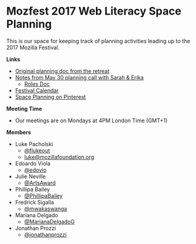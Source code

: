 # Mozfest 2017 Web Literacy Space Planning

This is our space for keeping track of planning activities leading up to the 2017 Mozilla Festival.


**Links**

* [Original planning doc from the retreat](https://docs.google.com/document/d/12rpJ4XkOHL2FTMkNeErBJFk6W-gMaJUd1smwFzlxjMk/edit)
* [Notes from May 30 planning call with Sarah & Erika](https://public.etherpad-mozilla.org/p/wranglergroupweblit)
  * [Roles Doc](https://public.etherpad-mozilla.org/p/festival.roles2017)
* [Festival Calendar](https://public.etherpad-mozilla.org/p/festival.roles2017)
* [Space Planning on Pinterest](https://www.pinterest.com/phillipabailey2/mozfest-space-ideas/)

**Meeting Time**

* Our meetings are on Mondays at 4PM London Time (GMT+1)

**Members**

* Luke Pacholski
  * [@flukeout](https://github.com/flukeout)
  * [luke@mozillafoundation.org](mailto:luke@mozillafoundation.org)
* Edoardo Viola
  * [@edovio](https://github.com/edovio)
* Julie Neville
  * [@ArtsAward](https://github.com/ArtsAward)
* Phillipa Bailey
  * [@PhillipaBailey](https://github.com/PhillipaBailey)
* Fredrick Sigalla
  * [@mwakaswanga](https://github.com/mwakaswanga)
* Mariana Delgado
  * [@MarianaDelgadoG](https://github.com/MarianaDelgadoG)
* Jonathan Prozzi
  * [@jonathanprozzi](https://github.com/jonathanprozzi)

